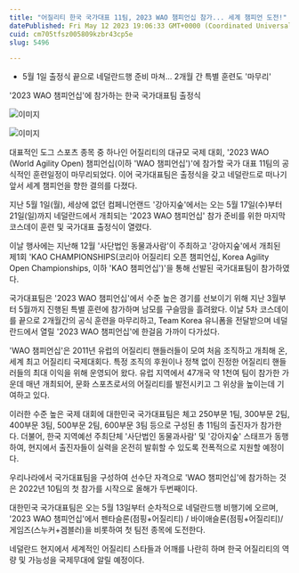 ```yaml
---
title: "어질리티 한국 국가대표 11팀, 2023 WAO 챔피언십 참가... 세계 챔피언 도전!"
datePublished: Fri May 12 2023 19:06:33 GMT+0000 (Coordinated Universal Time)
cuid: cm705tfsz005809kzbr43cp5e
slug: 5496

---
```



- 5월 1일 출정식 끝으로 네덜란드행 준비 마쳐... 2개월 간 특별 훈련도 '마무리'

'2023 WAO 챔피언십'에 참가하는 한국 국가대표팀 출정식

![이미지](https://cdn.hashnode.com/res/hashnode/image/upload/v1739258854975/556aa955-0a3c-41dc-a821-f2d32182fb52.jpeg)

![이미지](https://cdn.hashnode.com/res/hashnode/image/upload/v1739258856934/64f363b1-5897-4a99-9ec8-385d6f6e43ee.jpeg)

대표적인 도그 스포츠 종목 중 하나인 어질리티의 대규모 국제 대회, '2023 WAO (World Agility Open) 챔피언십(이하 'WAO 챔피언십')'에 참가할 국가 대표 11팀의 공식적인 훈련일정이 마무리되었다. 이어 국가대표팀은 출정식을 갖고 네덜란드로 떠나기 앞서 세계 챔피언을 향한 결의를 다졌다.

지난 5월 1일(월), 세상에 없던 컴페니언랜드 '강아지숲'에서는 오는 5월 17일(수)부터 21일(일)까지 네덜란드에서 개최되는 '2023 WAO 챔피언십' 참가 준비를 위한 마지막 코스데이 훈련 및 국가대표 출정식이 열렸다.

이날 행사에는 지난해 12월 '사단법인 동물과사람'이 주최하고 '강아지숲'에서 개최된 제1회 'KAO CHAMPIONSHIPS(코리아 어질리티 오픈 챔피언십, Korea Agility Open Championships, 이하 'KAO 챔피언십')'을 통해 선발된 국가대표팀이 참가하였다.

국가대표팀은 '2023 WAO 챔피언십'에서 수준 높은 경기를 선보이기 위해 지난 3월부터 5월까지 진행된 특별 훈련에 참가하며 남모를 구슬땀을 흘려왔다. 이날 5차 코스데이를 끝으로 2개월간의 공식 훈련을 마무리하고, Team Korea 유니폼을 전달받으며 네덜란드에서 열릴 '2023 WAO 챔피언십'에 한걸음 가까이 다가섰다.

'WAO 챔피언십'은 2011년 유럽의 어질리티 핸들러들이 모여 처음 조직하고 개최해 온, 세계 최고 어질리티 국제대회다. 특정 조직의 후원이나 정책 없이 진정한 어질리티 핸들러들의 최대 이익을 위해 운영되어 왔다. 유럽 지역에서 47개국 약 1천여 팀이 참가한 가운데 매년 개최되어, 문화 스포츠로서의 어질리티를 발전시키고 그 위상을 높이는데 기여하고 있다.

이러한 수준 높은 국제 대회에 대한민국 국가대표팀은 체고 250부문 1팀, 300부문 2팀, 400부문 3팀, 500부문 2팀, 600부문 3팀 등으로 구성된 총 11팀의 출진자가 참가한다. 더불어, 한국 지역예선 주최단체 '사단법인 동물과사람' 및 '강아지숲' 스태프가 동행하여, 현지에서 출진자들이 실력을 온전히 발휘할 수 있도록 전폭적으로 지원할 예정이다.

우리나라에서 국가대표팀을 구성하여 선수단 자격으로 'WAO 챔피언십'에 참가하는 것은 2022년 10팀의 첫 참가를 시작으로 올해가 두번째이다.

대한민국 국가대표팀은 오는 5월 13일부터 순차적으로 네덜란드행 비행기에 오르며, '2023 WAO 챔피언십'에서 펜타슬론(점핑+어질리티) / 바이애슬론(점핑+어질리티)/ 게임즈(스누커+겜블러)을 비롯하여 첫 팀전 종목에 도전한다.

네덜란드 현지에서 세계적인 어질리티 스타들과 어깨를 나란히 하며 한국 어질리티의 역량 및 가능성을 국제무대에 알릴 예정이다.